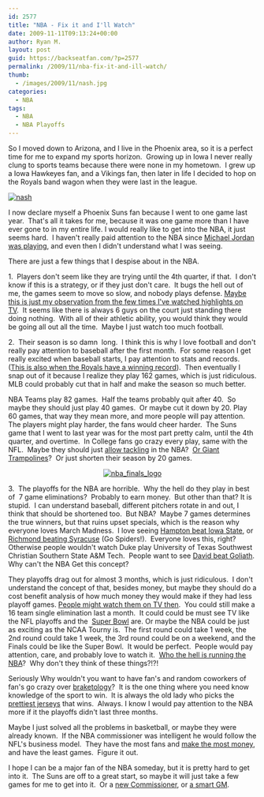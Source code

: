```yaml
---
id: 2577
title: "NBA - Fix it and I'll Watch"
date: 2009-11-11T09:13:24+00:00
author: Ryan M.
layout: post
guid: https://backseatfan.com/?p=2577
permalink: /2009/11/nba-fix-it-and-ill-watch/
thumb:
  - /images/2009/11/nash.jpg
categories:
  - NBA
tags:
  - NBA
  - NBA Playoffs
---
```


<div class="entry">
  <p>
    So I moved down to Arizona, and I live in the Phoenix area, so it is a perfect time for me to expand my sports horizon.  Growing up in Iowa I never really clung to sports teams because there were none in my hometown.  I grew up a Iowa Hawkeyes fan, and a Vikings fan, then later in life I decided to hop on the Royals band wagon when they were last in the league.
  </p>

  <p>
    <a href="/images/2009/11/nash.jpg"><img class="aligncenter size-full wp-image-2593" title="nash" src="/images/2009/11/nash.jpg" alt="nash" width="600" height="315" srcset="/images/2009/11/nash.jpg 600w, /images/2009/11/nash-300x157.jpg 300w" sizes="(max-width: 600px) 100vw, 600px" /></a>
  </p>

  <p>
    I now declare myself a Phoenix Suns fan because I went to one game last year.  That's all it takes for me, because it was one game more than I have ever gone to in my entire life. I would really like to get into the NBA, it just seems hard.  I haven't really paid attention to the NBA since <a href="https://i.cdn.turner.com/si/2009/writers/ted_keith/04/08/jordan/michael-jordan-p1.jpg">Michael Jordan was playing</a>, and even then I didn't understand what I was seeing.
  </p>

  <p>
  </p>

  <p>
    There are just a few things that I despise about in the NBA.
  </p>

  <p>
    1.  Players don't seem like they are trying until the 4th quarter, if that.  I don't know if this is a strategy, or if they just don't care.  It bugs the hell out of me, the games seem to move so slow, and nobody plays defense. <a href="https://www.youtube.com/watch?v=2X-anGaVIhM"> Maybe this is just my observation from the few times I've watched highlights on TV</a>.  It seems like there is always 6 guys on the court just standing there doing nothing.  With all of their athletic ability, you would think they would be going all out all the time.  Maybe I just watch too much football.
  </p>

  <p>
    2.  Their season is so damn  long.  I think this is why I love football and don't really pay attention to baseball after the first month.  For some reason I get really excited when baseball starts, I pay attention to stats and records. (<a href="https://sportsillustrated.cnn.com/2009/writers/joe_posnanski/04/28/zack.greinke/index.html">This is also when the Royals have a winning record</a>).  Then eventually I snap out of it because I realize they play 162 games, which is just ridiculous. MLB could probably cut that in half and make the season so much better.
  </p>

  <p>
    NBA Teams play 82 games.  Half the teams probably quit after 40.  So maybe they should just play 40 games.  Or maybe cut it down by 20. Play 60 games, that way they mean more, and more people will pay attention.  The players might play harder, the fans would cheer harder.  The Suns game that I went to last year was for the most part pretty calm, until the 4th quarter, and overtime.  In College fans go crazy every play, same with the NFL.  Maybe they should just <a href="https://www.youtube.com/watch?v=nNwcw21NAdU&feature=fvw">allow tackling</a> in the NBA?  <a href="https://www.slamball.net/">Or Giant Trampolines</a>?  Or just shorten their season by 20 games.
  </p>

  <p style="text-align: center;">
    <a href="/images/2009/11/nba_finals_logo.jpg"><img class="aligncenter size-full wp-image-2594" title="nba_finals_logo" src="/images/2009/11/nba_finals_logo.jpg" alt="nba_finals_logo" width="448" height="237" srcset="/images/2009/11/nba_finals_logo.jpg 640w, /images/2009/11/nba_finals_logo-300x158.jpg 300w" sizes="(max-width: 448px) 100vw, 448px" /></a>
  </p>

  <p>
    3.  The playoffs for the NBA are horrible.  Why the hell do they play in best of  7 game eliminations?  Probably to earn money.  But other than that? It is stupid.  I can understand baseball, different pitchers rotate in and out, I think that should be shortened too.  But NBA?  Maybe 7 games determines the true winners, but that ruins upset specials, which is the reason why everyone loves March Madness.  I love seeing <a href="https://sportsillustrated.cnn.com/basketball/college/2001/ncaa_tourney/west/news/2001/03/15/hampton_iowastate_ap/">Hampton beat Iowa State</a>, or <a href="https://www.richmondspiders.com/sports/m-baskbl/spec-rel/102005aaj.html">Richmond beating Syracuse</a> (Go Spiders!).  Everyone loves this, right?  Otherwise people wouldn't watch Duke play University of Texas Southwest Christian Southern State A&M Tech.  People want to see <a href="https://sports.espn.go.com/nfl/playoffs07/news/story?id=3228916">David beat Goliath</a>.  Why can't the NBA Get this concept?
  </p>

  <p>
    They playoffs drag out for almost 3 months, which is just ridiculous.  I don't understand the concept of that, besides money, but maybe they should do a cost benefit analysis of how much money they would make if they had less playoff games. <a href="https://en.wikipedia.org/wiki/National_Basketball_Association_Nielsen_ratings"> People might watch them on TV then</a>.  You could still make a 16 team single elimination last a month.  It could could be must see TV like the NFL playoffs and the  <a href="https://www.nfl.com/superbowl/story?id=09000d5d80e89a4f&template=without-video-with-comments&confirm=true">Super Bowl</a> are. Or maybe the NBA could be just as exciting as the NCAA Tourny is.  The first round could take 1 week, the 2nd round could take 1 week, the 3rd round could be on a weekend, and the Finals could be like the Super Bowl.  It would be perfect.  People would pay attention, care, and probably love to watch it.  <a href="https://cache.boston.com/bonzai-fba/Globe_Photo/2008/04/29/1209470880_2063.jpg">Who the hell is running the NBA</a>?  Why don't they think of these things?!?!
  </p>

  <p>
    Seriously Why wouldn't you want to have fan's and random coworkers of fan's go crazy over <a href="https://assets.espn.go.com/i/ncaa/09womens_bracket_blank.gif">braketology</a>?  It is the one thing where you need know knowledge of the sport to win.  It is always the old lady who picks the <a href="https://blogs.orlandosentinel.com/.a/6a00d83451c3cb69e20115704e3ef3970c-pi">prettiest jerseys</a> that wins.  Always. I know I would pay attention to the NBA more if it the playoffs didn't last three months.
  </p>

  <p>
    Maybe I just solved all the problems in basketball, or maybe they were already known.  If the NBA commissioner was intelligent he would follow the NFL's business model.  They have the most fans and <a href="https://espn.go.com/sportsbusiness/s/forbes.html">make the most money</a>, and have the least games.  Figure it out.
  </p>

  <p>
    I hope I can be a major fan of the NBA someday, but it is pretty hard to get into it.  The Suns are off to a great start, so maybe it will just take a few games for me to get into it.  Or a <a href="/images/2009/11/Bill-Simmons.jpg">new Commissioner</a>, or <a href="https://sports.espn.go.com/espn/page2/story?page=simmons/book/091021">a smart GM</a>.
  </p>
</div>
